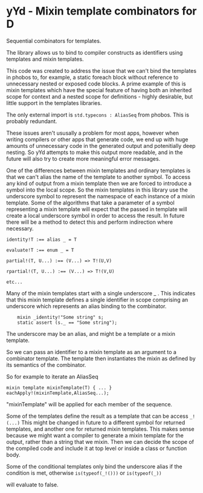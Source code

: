 # yYd - Mixin template combinators for D

Sequential combinators for templates.

The library allows us to bind to compiler constructs as identifiers
using templates and mixin templates.

This code was created to address the issue that we can't bind the
templates in phobos to, for example, a static foreach block without
reference to unnecessary nested or exposed code blocks.
A prime example of this is mixin templates which have the special
feature of having both an inherited scope for context and a nested
scope for definitions - highly desirable, but little support in the
templates libraries.

The only external import is `std.typecons : AliasSeq` from phobos.
This is probably redundant.

These issues aren't ususally a problem for most apps, however when
writing compilers or other apps that generate code, we end up with
huge amounts of unnecessary code in the generated output and potenitially
deep nesting.  So yYd attempts to make this output more readable, and
in the future will also try to create more meaningful error messages.


One of the differences between mixin templates and ordinary templates is
that we can't alias the name of the template to another symbol.
To access any kind of output from a mixin template then we are forced
to introduce a symbol into the local scope. So the mixin templates in
this library use the underscore symbol to represent the namespace of 
each instance of a mixin template. Some of the algorithms that take 
a parameter of a symbol representing a mixin template will expect
that the passed in template will create a local underscore symbol in
order to access the result. In future there will be a method to detect
this and perform indirection where necessary.


```
identity!T :== alias _ = T

evaluate!T :== enum _ = T

partial!(T, U...) :== (V...) => T!(U,V) 

rpartial!(T, U...) :== (V...) => T!(V,U) 

etc...
```

Many of the mixin templates start with a single underscore _ .
This indicates that this mixin template defines a single identifier
in scope comprising an underscore which represents an alias binding
to the combinator. 

```
    mixin _identity!"Some string" s;
    static assert (s._ == "Some string");
```


The underscore may be an alias, and might be a template or a mixin template.

So we can pass an identifier to a mixin template as an argument to
a combinator template. The template then instantiates the mixin as 
defined by its semantics of the combinator.

So for example to iterate an AliasSeq

```
mixin template mixinTemplate(T) { ... }
eachApply!(mixinTemplate,AliasSeq...);
```

"mixinTemplate" will be applied for each member of the sequence.

Some of the templates define the result as a template that can be access
`_!(...)`
This might be changed in future to a different symbol for returned templates,
and another one for returned mixin templates.
This makes sense because we might want a compiler to generate a mixin template
for the output, rather than a string that we mixin. Then we can decide the 
scope of the compiled code and include it at top level or inside a class or
function body.

Some of the conditional templates only bind
the underscore alias if the condition is met, otherwise 
`is(typeof(_!()))`
or
`is(typeof(_))`

will evaluate to false.

